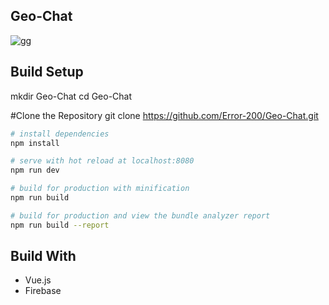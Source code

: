 ## Geo-Chat
![gg](https://user-images.githubusercontent.com/57630799/77114014-d3692500-6a51-11ea-818c-38363c9c9c21.gif)



## Build Setup

mkdir Geo-Chat
cd Geo-Chat

#Clone the Repository
git clone https://github.com/Error-200/Geo-Chat.git


``` bash
# install dependencies
npm install

# serve with hot reload at localhost:8080
npm run dev

# build for production with minification
npm run build

# build for production and view the bundle analyzer report
npm run build --report
```

## Build With

* Vue.js
* Firebase

